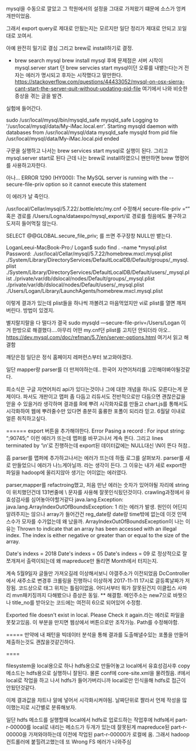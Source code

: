 mysql을 수동으로 깔았고 그 학원에서의 설정을 그대로 가져왔기 떄문에 소스가 엉켜 개판이었음.

그래서 export query로 제대로 안됬는지는 모르지만 일단 정리가 제대로 안되고 꼬일대로 꼬여서.

아예 완전히 밀기로 결심 그리고 brew로 install하기로 결정.

- brew search mysql
brew install mysql 후에 문제점은 서버 시작이 mysql.server start 던 brew servcies start mysql이던
오류를 내뱉는다는거 전자는 에러가 명시되고 후자는 시작했다고 말만한다.
https://stackoverflow.com/questions/44433052/mysql-on-osx-sierra-cant-start-the-server-quit-without-updating-pid-file 여기에서 나와 비슷한 증상을 겪는 글을 발견.

실험에 들어간다.

sudo /usr/local/mysql/bin/mysqld_safe
mysqld_safe Logging to '/usr/local/mysql/data/My-iMac.local.err'.
Starting mysqld daemon with databases from /usr/local/mysql/data
mysqld_safe mysqld from pid file /usr/local/mysql/data/My-iMac.local.pid ended

구문을 실행하고 나서는 brew services start mysql로 실행이 된다. 그리고 mysql.server start로 된다
근데 나는 brew로 install하였으니 왠만하면 brew 명령어를 사용하고자한다.

아나...
ERROR 1290 (HY000): The MySQL server is running with the --secure-file-priv option so it cannot execute this statement

이 에러가 날 죽인다.

/usr/local/Cellar/mysql/5.7.22/.bottle/etc/my.cnf
수정해서 secure-file-priv =“” 혹은 경로를 /Users/Logna/dataexpo/mysql_export/로 경로를 줬음에도 불구하고 도저히 들어먹질 않는다.

SELECT @@GLOBAL.secure_file_priv; 를 쓰면 주구장창 NULL만 뱉는다.

LoganLeeui-MacBook-Pro:/ Logan$ sudo find . -name *mysql.plist 
Password:
./usr/local/Cellar/mysql/5.7.22/homebrew.mxcl.mysql.plist
./System/Library/DirectoryServices/DefaultLocalDB/Default/groups/_mysql.plist
./System/Library/DirectoryServices/DefaultLocalDB/Default/users/_mysql.plist
./private/var/db/dslocal/nodes/Default/groups/_mysql.plist
./private/var/db/dslocal/nodes/Default/users/_mysql.plist
./Users/Logan/Library/LaunchAgents/homebrew.mxcl.mysql.plist

이렇게 결과가 있는데 plist들을 하나씩 까볼려고 마음먹었지만 vi로 plist를 열면 깨져버린다. 방법이 있겠지.


별지랄지랄을 다 떨다가 결국 sudo mysqld —secure-file-priv=/Users/Logan
이거 한방으로 해결했다....아무리 어떤 my.cnf던 plist를 고치던 안되더라 아오..
https://dev.mysql.com/doc/refman/5.7/en/server-options.html
여기서 읽고 해결함

깨닫은점 일단은 정식 홈페이지 레퍼런스부터 보고와야겠다.

일단 mapper랑 parser를 더 만져야하는데.. 한국어 자연어처리를 고민해야봐야될것같다.

희소식은 구글 자연어처리 api가 있다는것이나 그에 대한 개념을 하나도 모른다는게 문제이다. 파서도 개판이고 맵퍼 좀 다듬고 리듀서도 전반적으로만 다듬으면 
괜찮은값을 얻을 수 있을거라 생각하며 결과를 R에 뿌려 시각화자료를 만들고 chart.js를 통해서도 시각화하여 웹에 뿌려줄수만 있다면 
충분히 훌륭한 포폴이 되리라 믿고.
6월달 이내로 얼른 취직하고싶다.

======
export 버튼을 추가해야한다.
Error Pasing a record : For input string: “;90745;" 이런 에러가 뜨는데 맵퍼를 바꾸고나서 계속 뜬다.
그리고 lines terminated by ‘\n’로 진행하는데 
export된 데이터값에는 NULL대신  \N이 뜬다 허참..

흠 parser를 맵퍼에 추가하고나서는 에러가 뜨는데 
하둡 로그를 살펴보자. parser를 새로 만들었으니 에러가 나느게아닐까. 라는 생각이 든다.
그 이유는 내가 새로 export한 파일을 hadoop에 올리지않아 생기는 어이없는 에러였다.

parser,mapper를 refactroing했고, 처음 만난 에러는 숫자가 있어야될 자리에 string이 위치했던건데 131번줄에 \ 문자를 사용해 잘못인식됬던것이다.
crawling과정에서 유효성검사를 심어놓아야할거같다
java.lang.Exception: java.lang.ArrayIndexOutOfBoundsException: 1
라는 에러가 발생. 원인이 어딘지 알려주지는 않으나 array가 들어간건 reg_date랑 date랑 time밖에 없는데 이것 인덱스수가 모자를 수가없는데 왜 났을까.
ArrayIndexOutOfBoundsException이 나는 이유는 Thrown to indicate that an array has been accessed with an illegal index. The index is either negative or greater than or equal to the size of the array.

Date's indexs = 2018
Date's indexs = 05
Date's indexs = 09
로 정상적으로 잘 쪼개져서 출력이되는데 왜 mapreduce만 돌리면 Month에서 터지는지.

계속 5월9일자 글들만 가져오길레 이상해서보니 야갤주소가 이전되었음
DcController에서 새주소로 변경후 크롤링을 진행하니 이상하게 2017-11-11 17시로 글등록날짜가 저장됨.
코드상으로 태그 위치는 틀림이없음. 어디서부터 뭐가 잘못된건지 이클립스 사파리 mvn패키징까지 다해봤으나 증상은 동일.
** 해결함. 메인주소는 new7으로 바꿧으나 title_no를 받아오는 코드에는 여전히 6으로 되어있어 수정함.

Exported file doesn't exist in local. Please Check it again.라는 에러로 파일을 못찾고있음.
이 부분을 만지면 웹상에서 버튼으로만 조작가능.
Path를 수정해야함.

=====
만약에 내 패턴을 빅데이터 분석을 통해 결과를 도출해낼수있는 포폴을 만들어 제출하는것도 괜찮을것같긴하다.

==== 

filesystem을 local용으로 하나 hdfs용으로 만들어놓고 local에서 유효성검사후 copy메소드는 hdfs용으로 실행하니 잘된다. 물론 conf에 core-site.xml을 물려줬음.
if에서 local로 작업을 하고 나서 hdfs가 들어가버리니까 local로만 인식을해 hdfs로 접근이 안됬던것같다.

이제 결과값을 챠트나 알에 넣어서 시각화시켜야됨.
날짜단위로 짤라서 언제 작성을 많이했는지로 시간별로 분류해보자.

일단 hdfs 메소드를 실행할때 local에서 hdfs로 업로드하는 작업후에 hdfs에서 part-r-00000를 local로 내리는 메소드가 두개가 있는데 잘못된게 mapreduce된 part-r-00000을 가져와야하는데
이전에 작업된 part-r-00000가 로컬에 옴.
그래서 hadoop컨트롤러에 붙힐려고했는데 또 Wrong FS 에러가 나와주심 

